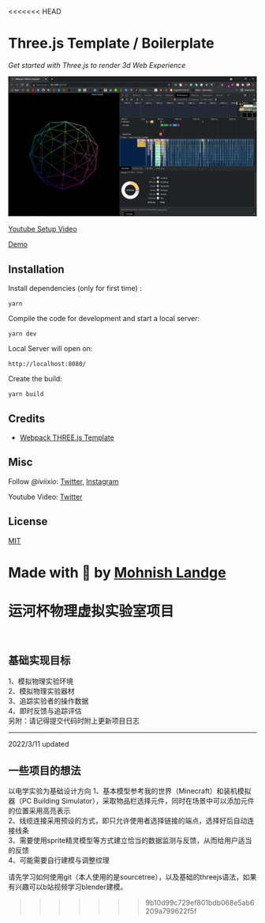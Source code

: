 <<<<<<< HEAD
# Three.js Template / Boilerplate

*Get started with Three.js to render 3d Web Experience*

![Image Title](https://github.com/mohnishlandge/webgl-assets/blob/main/Screenshot%20(159).png)

[Youtube Setup Video](https://youtu.be/MmjZG-UX30g)

[Demo](https://threejs-template.netlify.app/)


## Installation

Install dependencies (only for first time) :

```
yarn
```

Compile the code for development and start a local server:

```
yarn dev
```

Local Server will open on:

```
http://localhost:8080/
```

Create the build:

```
yarn build
```

## Credits

- [Webpack THREE.js Template](https://github.com/brunosimon/webpack-three-js-template)

## Misc

Follow *@iviixio*: [Twitter](https://twitter.com/iviixio), [Instagram](https://www.instagram.com/iviixio/)

Youtube Video: [Twitter](https://youtu.be/MmjZG-UX30g)

## License
[MIT](LICENSE)

Made with :blue_heart: by [Mohnish Landge](http://mohnishlandge.me)
=======
<h1>运河杯物理虚拟实验室项目</h1><br>
<h2>基础实现目标</h2>
1、模拟物理实验环境<br>
2、模拟物理实验器材<br>
3、追踪实验者的操作数据<br>
4、即时反馈与追踪评估<br>
另附：请记得提交代码时附上更新项目日志

----------------------------------------
2022/3/11 updated
<h2>一些项目的想法</h2>
以电学实验为基础设计方向
1、基本模型参考我的世界（Minecraft）和装机模拟器（PC Building Simulator），采取物品栏选择元件，同时在场景中可以添加元件的位置采用高亮表示<br>
2、线缆连接采用预设的方式，即只允许使用者选择链接的端点，选择好后自动连接线条<br>
3、需要使用sprite精灵模型等方式建立恰当的数据监测与反馈，从而给用户适当的反馈<br>
4、可能需要自行建模与调整纹理<br>

请先学习如何使用git（本人使用的是sourcetree），以及基础的threejs语法，如果有兴趣可以b站视频学习blender建模。
>>>>>>> 9b10d99c729ef801bdb068e5ab6209a799622f5f
